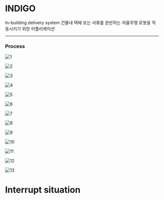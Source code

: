 # INDIGO 
In-building delivery system
건물내 택배 또는 서류를 운반하는 자율주행 로봇을 작동시키기 위한 어플리케이션


---


### Process


![1](https://user-images.githubusercontent.com/90139306/217244498-609111a6-8bc3-452f-9b38-b9c8dea549e2.JPG)


![2](https://user-images.githubusercontent.com/90139306/217248573-c3a5efa5-60f0-4e5d-8919-97ac4d714584.JPG)


![3](https://user-images.githubusercontent.com/90139306/217248577-6d71e7bc-5e16-4763-a8d2-9a1ba3567281.JPG)


![4](https://user-images.githubusercontent.com/90139306/217248580-1cf4979b-98e6-4917-9907-cbe0824d4261.JPG)


![5](https://user-images.githubusercontent.com/90139306/217248602-a954c8b1-8401-4400-930a-4fe67599ba08.JPG)


![6](https://user-images.githubusercontent.com/90139306/217248604-def2389e-f0d6-47a7-b3c6-8ac38536ad11.JPG)


![7](https://user-images.githubusercontent.com/90139306/217248608-153f4884-c541-4a9f-aeb7-21783bdf99b4.JPG)


![8](https://user-images.githubusercontent.com/90139306/217248623-93a6a035-22bd-44a9-81df-5b4d39eb776a.JPG)


![9](https://user-images.githubusercontent.com/90139306/217248625-6a409e8f-2fe0-40d6-93d6-1a3cf326c29e.JPG)


![10](https://user-images.githubusercontent.com/90139306/217248627-0b8e985f-5d6e-41d3-9c99-64532fcdfb40.JPG)


![11](https://user-images.githubusercontent.com/90139306/217248629-7eb4a443-14d9-46cc-9cbf-b66710e6f0f8.JPG)


![12](https://user-images.githubusercontent.com/90139306/217248631-02de25e0-aa8c-420d-ac3f-0502c7c04c3f.JPG)


![13](https://user-images.githubusercontent.com/90139306/217248642-55645856-632e-4475-811d-d89c5dd39336.JPG)


# Interrupt situation


